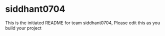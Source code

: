 # siddhant0704
This is the initiated README for team siddhant0704, Please edit this as you build your project
